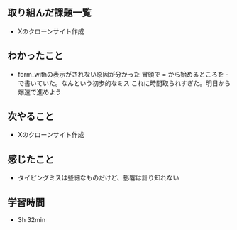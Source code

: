 ## 取り組んだ課題一覧
- Xのクローンサイト作成
## わかったこと
- form_withの表示がされない原因が分かった
  冒頭で = から始めるところを - で書いていた。なんという初歩的なミス
  これに時間取られすぎた。明日から爆速で進めよう
## 次やること
- Xのクローンサイト作成
## 感じたこと
- タイピングミスは些細なものだけど、影響は計り知れない
## 学習時間
- 3h 32min